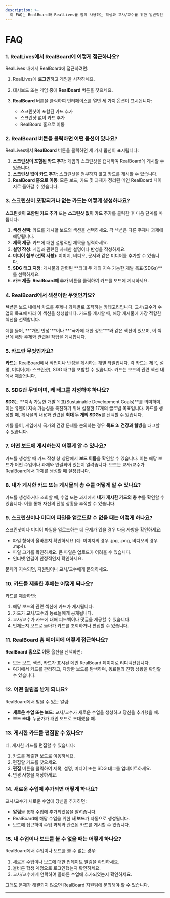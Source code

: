 ```yaml
---
description: >-
  이 FAQ는 RealBoard와 RealLives를 함께 사용하는 학생과 교사/교수를 위한 일반적인 질문에 대한 답변과 지침을 제공합니다.
---
```


# FAQ

### 1. RealLives에서 RealBoard에 어떻게 접근하나요?

RealLives 내에서 RealBoard에 접근하려면:

1. RealLives에 **로그인**하고 게임을 시작하세요.
2. 대시보드 또는 게임 중에 **RealBoard** 버튼을 찾으세요.
3. **RealBoard** 버튼을 클릭하여 인터페이스를 열면 세 가지 옵션이 표시됩니다:

    * 스크린샷이 포함된 카드 추가
    * 스크린샷 없이 카드 추가
    * RealBoard 홈으로 이동



### 2. RealBoard 버튼을 클릭하면 어떤 옵션이 있나요?

RealLives에서 **RealBoard** 버튼을 클릭하면 세 가지 옵션이 표시됩니다:

1. **스크린샷이 포함된 카드 추가**: 게임의 스크린샷을 캡처하여 RealBoard에 게시할 수 있습니다.
2. **스크린샷 없이 카드 추가**: 스크린샷을 첨부하지 않고 카드를 게시할 수 있습니다.
3. **RealBoard 홈으로 이동**: 모든 보드, 카드 및 과제가 정리된 메인 RealBoard 페이지로 돌아갈 수 있습니다.



### 3. 스크린샷이 포함되거나 없는 카드는 어떻게 생성하나요?

**스크린샷이 포함된 카드 추가** 또는 **스크린샷 없이 카드 추가**를 클릭한 후 다음 단계를 따릅니다:

1. **섹션 선택**: 카드를 게시할 보드의 섹션을 선택하세요. 각 섹션은 다른 주제나 과제에 해당됩니다.
2. **제목 제공**: 카드에 대한 설명적인 제목을 입력하세요.
3. **설명 작성**: 게임과 관련된 자세한 설명이나 반성을 작성하세요.
4. **미디어 첨부 (선택 사항)**: 이미지, 비디오, 문서와 같은 미디어를 추가할 수 있습니다.
5. **SDG 태그 지정**: 게시물과 관련된 **최대 두 개의 지속 가능한 개발 목표(SDGs)**를 선택하세요.
6. **카드 제출**: **RealBoard에 추가** 버튼을 클릭하여 카드를 보드에 게시하세요.



### 4. RealBoard에서 섹션이란 무엇인가요?

**섹션**은 보드 내에서 카드를 주제나 과제별로 조직하는 카테고리입니다. 교사/교수가 수업의 목표에 따라 이 섹션을 생성합니다. 카드를 게시할 때, 해당 게시물에 가장 적합한 섹션을 선택합니다.

예를 들어, **"개인 반성"**이나 **"국가에 대한 정보"**와 같은 섹션이 있으며, 이 섹션에 해당 주제와 관련된 작업을 게시합니다.



### 5. 카드란 무엇인가요?

**카드**는 RealBoard에서 작업이나 반성을 게시하는 개별 타일입니다. 각 카드는 제목, 설명, 미디어(예: 스크린샷), SDG 태그를 포함할 수 있습니다. 카드는 보드의 관련 섹션 내에서 제출됩니다.



### 6. SDG란 무엇이며, 왜 태그를 지정해야 하나요?

**SDG**는 **지속 가능한 개발 목표(Sustainable Development Goals)**를 의미하며, 이는 유엔이 지속 가능성을 촉진하기 위해 설정한 17개의 글로벌 목표입니다. 카드를 생성할 때, 게시물의 내용과 관련된 **최대 두 개의 SDGs**를 선택할 수 있습니다.

예를 들어, 게임에서 국가의 건강 문제를 논의하는 경우 **목표 3: 건강과 웰빙**을 태그할 수 있습니다.



### 7. 어떤 보드에 게시하는지 어떻게 알 수 있나요?

카드를 생성할 때 카드 작성 창 상단에서 **보드 이름**을 확인할 수 있습니다. 이는 해당 보드가 어떤 수업이나 과제와 연결되어 있는지 알려줍니다. 보드는 교사/교수가 RealBoard에서 과제를 생성할 때 설정됩니다.



### 8. 내가 게시한 카드 또는 게시물의 총 수를 어떻게 알 수 있나요?

카드를 생성하거나 조회할 때, 수업 또는 과제에서 **내가 게시한 카드의 총 수**를 확인할 수 있습니다. 이를 통해 자신의 진행 상황을 추적할 수 있습니다.



### 9. 스크린샷이나 미디어 파일을 업로드할 수 없을 때는 어떻게 하나요?

스크린샷이나 미디어 파일을 업로드하는 데 문제가 있을 경우 다음 사항을 확인하세요:

* 파일 형식이 올바른지 확인하세요 (예: 이미지의 경우 .jpg, .png, 비디오의 경우 .mp4).
* 파일 크기를 확인하세요. 큰 파일은 업로드가 어려울 수 있습니다.
* 인터넷 연결이 안정적인지 확인하세요.

문제가 지속되면, 지원팀이나 교사/교수에게 문의하세요.



### 10. 카드를 제출한 후에는 어떻게 되나요?

카드를 제출하면:

1. 해당 보드의 관련 섹션에 카드가 게시됩니다.
2. 카드가 교사/교수와 동료들에게 공개됩니다.
3. 교사/교수가 카드에 대해 피드백이나 댓글을 제공할 수 있습니다.
4. 언제든지 보드로 돌아가 카드를 조회하거나 편집할 수 있습니다.



### 11. RealBoard 홈 페이지에 어떻게 접근하나요?

**RealBoard 홈으로 이동** 옵션을 선택하면:

* 모든 보드, 섹션, 카드가 표시된 메인 RealBoard 페이지로 리디렉션됩니다.
* 여기에서 카드를 관리하고, 다양한 보드를 탐색하며, 동료들의 진행 상황을 확인할 수 있습니다.



### 12. 어떤 알림을 받게 되나요?

RealBoard에서 받을 수 있는 알림:

* **새로운 수업 또는 보드**: 교사/교수가 새로운 수업을 생성하고 당신을 추가했을 때.
* **보드 초대**: 누군가가 개인 보드로 초대했을 때.



### 13. 게시한 카드를 편집할 수 있나요?

네, 게시한 카드를 편집할 수 있습니다:

1. 카드를 제출한 보드로 이동하세요.
2. 편집할 카드를 찾으세요.
3. **편집** 버튼을 클릭하여 제목, 설명, 미디어 또는 SDG 태그를 업데이트하세요.
4. 변경 사항을 저장하세요.



### 14. 새로운 수업에 추가되면 어떻게 하나요?

교사/교수가 새로운 수업에 당신을 추가하면:

* **알림**을 통해 수업에 추가되었음을 알려줍니다.
* RealBoard에 해당 수업을 위한 **새 보드**가 자동으로 생성됩니다.
* 보드에 접근하여 수업 과제와 관련된 카드를 게시할 수 있습니다.



### 15. 내 수업이나 보드를 볼 수 없을 때는 어떻게 하나요?

RealBoard에서 수업이나 보드를 볼 수 없는 경우:

1. 새로운 수업이나 보드에 대한 업데이트 알림을 확인하세요.
2. 올바른 학생 계정으로 로그인했는지 확인하세요.
3. 교사/교수에게 연락하여 올바른 수업에 추가되었는지 확인하세요.

그래도 문제가 해결되지 않으면 RealBoard 지원팀에 문의해야 할 수 있습니다.

***
